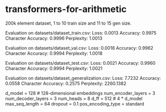 # transformers-for-arithmetic

200k element dataset, 1 to 10 train size and 11 to 15 gen size.

Evaluation on datasets/dataset_train.csv:
  Loss: 0.0013
  Accuracy: 0.9975
  Character Accuracy: 0.9996
  Perplexity: 1.0013

Evaluation on datasets/dataset_val.csv:
  Loss: 0.0018
  Accuracy: 0.9962
  Character Accuracy: 0.9994
  Perplexity: 1.0018

Evaluation on datasets/dataset_test.csv:
  Loss: 0.0021
  Accuracy: 0.9960
  Character Accuracy: 0.9994
  Perplexity: 1.0021

Evaluation on datasets/dataset_generalization.csv:
  Loss: 7.7232
  Accuracy: 0.0558
  Character Accuracy: 0.2575
  Perplexity: 2260.1382


d_model = 128  # 128-dimensional embeddings
num_encoder_layers = 3
num_decoder_layers = 3
num_heads = 8
d_ff = 512  # 4 * d_model
max_seq_length = 64
dropout = 0.1
pos_encoding_type = standard
